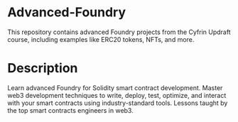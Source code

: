 # Advanced-Foundry
This repository contains advanced Foundry projects from the Cyfrin Updraft course, including examples like ERC20 tokens, NFTs, and more.

# Description
Learn advanced Foundry for Solidity smart contract development. Master web3 development techniques to write, deploy, test, optimize, and interact with your smart contracts using industry-standard tools. Lessons taught by the top smart contracts engineers in web3.
